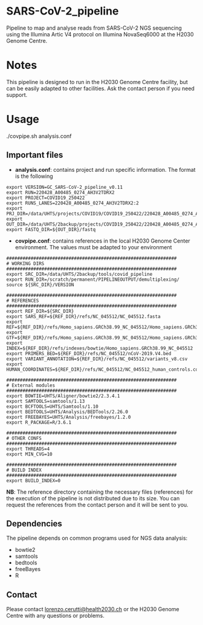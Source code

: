 # SARS-CoV-2_pipeline
Pipeline to map and analyse reads from SARS-CoV-2 NGS sequencing using the Illumina Artic V4 protocol on Illumina NovaSeq6000 at the H2030 Genome Centre.

# Notes

This pipeline is designed to run in the H2030 Genome Centre facility, but can be easily adapted to other facilities. Ask the contact person if you need support.

# Usage

./covpipe.sh analysis.conf

## Important files

* __analysis.conf__: contains project and run specific information. The format is the following
```
export VERSION=GC_SARS-CoV-2_pipeline_v0.11
export RUN=220428_A00485_0274_AH3V2TDRX2
export PROJECT=COVID19_250422
export RUNS_LANES=220428_A00485_0274_AH3V2TDRX2:2
export PRJ_DIR=/data/UHTS/projects/COVID19/COVID19_250422/220428_A00485_0274_AH3V2TDRX2
export OUT_DIR=/data/UHTS/2backup/projects/COVID19_250422/220428_A00485_0274_AH3V2TDRX2
export FASTQ_DIR=${OUT_DIR}/fastq
```

* __covpipe.conf__: contains references in the local H2030 Genome Center environment. The values must be adapted to your environment 
```
###############################################################
# WORKING DIRS
###############################################################
export SRC_DIR=/data/UHTS/2backup/tools/covid_pipeline
export RUN_DIR=/scratch/permanent/PIPELINEOUTPUT/demultiplexing/
source ${SRC_DIR}/VERSION

###############################################################
# REFERENCES
###############################################################
export REF_DIR=${SRC_DIR}
export SARS_REF=${REF_DIR}/refs/NC_045512/NC_045512.fasta
export REF=${REF_DIR}/refs/Homo_sapiens.GRCh38.99_NC_045512/Homo_sapiens.GRCh38.99_NC_045512.fa
export GTF=${REF_DIR}/refs/Homo_sapiens.GRCh38.99_NC_045512/Homo_sapiens.GRCh38.99_NC_045512.gtf
export INDEX=${REF_DIR}/refs/indexes/bowtie/Homo_sapiens.GRCh38.99_NC_045512
export PRIMERS_BED=${REF_DIR}/refs/NC_045512/nCoV-2019.V4.bed
export VARIANT_ANNOTATION=${REF_DIR}/refs/NC_045512/variants_v8.csv
export HUMAN_COORDINATES=${REF_DIR}/refs/NC_045512/NC_045512_human_controls.coord

###############################################################
# External modules
###############################################################
export BOWTIE=UHTS/Aligner/bowtie2/2.3.4.1
export SAMTOOLS=samtools/1.13
export BCFTOOLS=UHTS/Samtools/1.10
export BEDTOOLS=UHTS/Analysis/BEDTools/2.26.0
export FREEBAYES=UHTS/Analysis/freebayes/1.2.0
export R_PACKAGE=R/3.6.1

###############################################################
# OTHER CONFS
###############################################################
export THREADS=4
export MIN_CVG=10

###############################################################
# BUILD INDEX
###############################################################
export BUILD_INDEX=0
```

__NB__: The reference directory containing the necessary files (references) for the execution of the pipeline is not distributed due to its size. 
You can request the references from the contact person and it will be sent to you. 

## Dependencies

The pipeline depends on common programs used for NGS data analysis:
* bowtie2
* samtools
* bedtools
* freeBayes
* R

## Contact

Please contact lorenzo.cerutti@health2030.ch or the H2030 Genome Centre with any questions or problems. 

